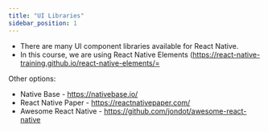 ```yaml
---
title: "UI Libraries"
sidebar_position: 1
---
```

- There are many UI component libraries available for React Native. 
- In this course, we are using React Native Elements (https://react-native-training.github.io/react-native-elements/=

Other options:
- Native Base - https://nativebase.io/
- React Native Paper - https://reactnativepaper.com/
- Awesome React Native - https://github.com/jondot/awesome-react-native

